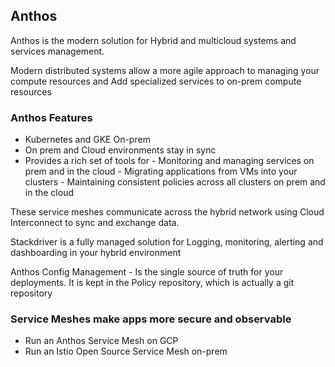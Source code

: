 ## Anthos
 Anthos is the modern solution for Hybrid and multicloud systems and services management. 
 
 Modern distributed systems allow a more agile approach to managing your compute resources  and 
 Add specialized services to on-prem compute resources
 
 ### Anthos Features
- Kubernetes and GKE On-prem 
- On prem and Cloud environments stay in sync
- Provides a rich set of tools for 
      - Monitoring and managing services on prem and in the cloud
      - Migrating applications from VMs into your clusters
      - Maintaining consistent policies across all clusters on prem and in the cloud
 
These service meshes communicate across the hybrid network using Cloud Interconnect to sync and exchange data.

Stackdriver is a fully managed solution for Logging, monitoring, alerting and dashboarding in your hybrid environment

Anthos Config Management - Is the single source of truth for your deployments. It is kept in the Policy repository, which is actually a git repository

 ### Service Meshes make apps more secure and observable
 - Run an Anthos Service Mesh on GCP
 - Run an Istio Open Source Service Mesh on-prem
 
 
